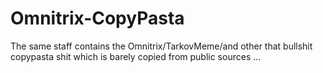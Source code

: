 # Omnitrix-CopyPasta

The same staff contains the Omnitrix/TarkovMeme/and other that bullshit copypasta shit which is barely copied from public sources ...
